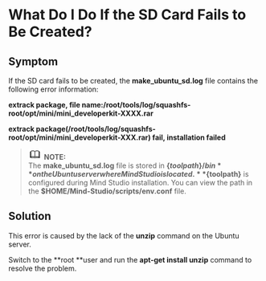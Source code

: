 # What Do I Do If the SD Card Fails to Be Created?<a name="EN-US_TOPIC_0196221474"></a>

## Symptom<a name="en-us_topic_0177457284_sf93ddc90931d40a49ad498af15a811cd"></a>

If the SD card fails to be created, the  **make\_ubuntu\_sd.log**  file contains the following error information:

**extrack package, file name:/root/tools/log/squashfs-root/opt/mini/mini\_developerkit-XXXX.rar**

**extrack package\(/root/tools/log/squashfs-root/opt/mini/mini\_developerkit-XXX.rar\) fail, installation failed**

>![](public_sys-resources/icon-note.gif) **NOTE:**   
>The  **make\_ubuntu\_sd.log**  file is stored in  **$\{toolpath\}/bin**  on the Ubuntu server where  Mind Studio  is located.  
>**$\{toolpath\}**  is configured during  Mind Studio  installation. You can view the path in the  **$HOME/Mind-Studio/scripts/env.conf**  file.  

## Solution<a name="en-us_topic_0177457284_s361902cae8074163b01d4709b1260531"></a>

This error is caused by the lack of the  **unzip**  command on the Ubuntu server.

Switch to the  **root **user and run the  **apt-get install unzip**  command to resolve the problem.

